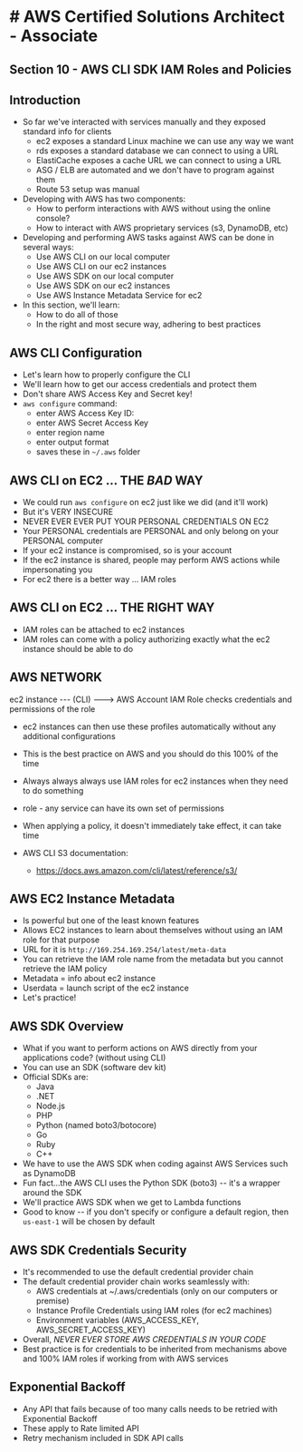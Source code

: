 # # AWS Certified Solutions Architect - Associate

## Section 10 - AWS CLI SDK IAM Roles and Policies

## Introduction
* So far we've interacted with services manually and they exposed standard info for clients
    * ec2 exposes a standard Linux machine we can use any way we want
    * rds exposes a standard database we can connect to using a URL
    * ElastiCache exposes a cache URL we can connect to using a URL
    * ASG / ELB are automated and we don't have to program against them
    * Route 53 setup was manual
* Developing with AWS has two components:
    * How to perform interactions with AWS without using the online console?
    * How to interact with AWS proprietary services (s3, DynamoDB, etc)
* Developing and performing AWS tasks against AWS can be done in several ways:
    * Use AWS CLI on our local computer
    * Use AWS CLI on our ec2 instances
    * Use AWS SDK on our local computer
    * Use AWS SDK on our ec2 instances
    * Use AWS Instance Metadata Service for ec2
* In this section, we'll learn:
    * How to do all of those
    * In the right and most secure way, adhering to best practices

## AWS CLI Configuration
* Let's learn how to properly configure the CLI
* We'll learn how to get our access credentials and protect them
* Don't share AWS Access Key and Secret key!
* `aws configure` command:
    * enter AWS Access Key ID:
    * enter AWS Secret Access Key
    * enter region name
    * enter output format
    * saves these in `~/.aws` folder

## AWS CLI on EC2 ... THE *BAD* WAY
* We could run `aws configure` on ec2 just like we did (and it'll work)
* But it's VERY INSECURE
* NEVER EVER EVER PUT YOUR PERSONAL CREDENTIALS ON EC2
* Your PERSONAL credentials are PERSONAL and only belong on your PERSONAL computer
* If your ec2 instance is compromised, so is your account
* If the ec2 instance is shared, people may perform AWS actions while impersonating you
* For ec2 there is a better way ... IAM roles

## AWS CLI on EC2 ... THE RIGHT WAY
* IAM roles can be attached to ec2 instances
* IAM roles can come with a policy authorizing exactly what the ec2 instance should be able to do

AWS NETWORK
----------------------------
ec2 instance   --- (CLI) ---> AWS Account
IAM Role                      checks credentials and permissions of the role

* ec2 instances can then use these profiles automatically without any additional configurations
* This is the best practice on AWS and you should do this 100% of the time
* Always always always use IAM roles for ec2 instances when they need to do something
* role - any service can have its own set of permissions
* When applying a policy, it doesn't immediately take effect, it can take time

* AWS CLI S3 documentation:
    * https://docs.aws.amazon.com/cli/latest/reference/s3/

## AWS EC2 Instance Metadata
* Is powerful but one of the least known features
* Allows EC2 instances to learn about themselves without using an IAM role for that purpose
* URL for it is `http://169.254.169.254/latest/meta-data`
* You can retrieve the IAM role name from the metadata but you cannot retrieve the IAM policy
* Metadata = info about ec2 instance
* Userdata = launch script of the ec2 instance
* Let's practice!

## AWS SDK Overview
* What if you want to perform actions on AWS directly from your applications code? (without using CLI)
* You can use an SDK (software dev kit)
* Official SDKs are:
    * Java
    * .NET
    * Node.js
    * PHP
    * Python (named boto3/botocore)
    * Go
    * Ruby
    * C++
* We have to use the AWS SDK when coding against AWS Services such as DynamoDB
* Fun fact...the AWS CLI uses the Python SDK (boto3) -- it's a wrapper around the SDK
* We'll practice AWS SDK when we get to Lambda functions
* Good to know -- if you don't specify or configure a default region, then `us-east-1` will be chosen by default

## AWS SDK Credentials Security
* It's recommended to use the default credential provider chain
* The default credential provider chain works seamlessly with:
    * AWS credentials at ~/.aws/credentials (only on our computers or premise)
    * Instance Profile Credentials using IAM roles (for ec2 machines)
    * Environment variables (AWS_ACCESS_KEY, AWS_SECRET_ACCESS_KEY)
* Overall, *NEVER EVER STORE AWS CREDENTIALS IN YOUR CODE*
* Best practice is for credentials to be inherited from mechanisms above and 100% IAM roles if working from with AWS services

## Exponential Backoff
* Any API that fails because of too many calls needs to be retried with Exponential Backoff
* These apply to Rate limited API
* Retry mechanism included in SDK API calls